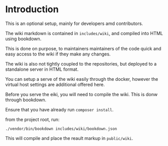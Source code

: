 Introduction
============

This is an optional setup, mainly for developers amd contributors.

The wiki markdown is contained in ```includes/wiki```, and compiled into HTML
using bookdown.

This is done on purpose, to maintainers maintainers of the code quick and easy access to the wiki if they make any changes.

The wiki is also not tightly coupled to the repositories, but deployed to a standalone server in HTML format.

You can setup a serve of the wiki easily through the docker, however the virtual
host settings are additional offered here.

Before you serve the eiki, you will need to compile the wiki. This is donw through bookdown.

Ensure that you have already run ```composer install```.

from the project root, run:

    ./vendor/bin/bookdown includes/wiki/bookdown.json

This will compile and place the reault markup in ```public/wiki```.
